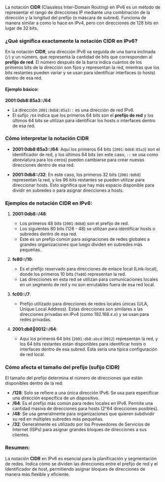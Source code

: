 La notación **CIDR** (Classless Inter-Domain Routing) en IPv6 es un método de representar el rango de direcciones IP mediante una combinación de la dirección y la longitud del prefijo (o máscara de subred). Funciona de manera similar a como lo hace en IPv4, pero con direcciones de 128 bits en lugar de 32 bits.

### ¿Qué significa exactamente la notación CIDR en IPv6?

En la notación **CIDR**, una dirección IPv6 va seguida de una barra inclinada (`/`) y un número, que representa la cantidad de bits que corresponden al **prefijo de red**. El número después de la barra indica cuántos de los primeros bits de la dirección son fijos y representan la red, mientras que los bits restantes pueden variar y se usan para identificar interfaces (o hosts) dentro de esa red.

#### Ejemplo básico:
**2001:0db8:85a3::/64**

- La dirección `2001:0db8:85a3::` es una dirección de red IPv6.
- El sufijo `/64` indica que los primeros 64 bits son el **prefijo de red** y los últimos 64 bits se utilizan para identificar los hosts o interfaces dentro de esa red.

### Cómo interpretar la notación CIDR

- **2001:0db8:85a3::/64**: Aquí los primeros 64 bits (`2001:0db8:85a3`) son el identificador de red, y los últimos 64 bits (en este caso, `::` se usa como abreviatura para los ceros) pueden cambiarse para crear nuevas direcciones dentro de esa red.
  
- **2001:0db8::/32**: En este caso, los primeros 32 bits (`2001:0db8`) representan la red, y los 96 bits restantes se pueden utilizar para direccionar hosts. Esto significa que hay más espacio disponible para dividir en subredes o para asignar direcciones a hosts.

### Ejemplos de notación CIDR en IPv6:

1. **2001:0db8::/48**:
   - Los primeros 48 bits (`2001:0db8`) son el prefijo de red.
   - Los siguientes 80 bits (128 - 48) se utilizan para identificar hosts o subredes dentro de esa red.
   - Este es un prefijo común para asignaciones de redes globales a grandes organizaciones que luego dividen en subredes más pequeñas.

2. **fe80::/10**:
   - Es el prefijo reservado para direcciones de enlace local (Link-local), donde los primeros 10 bits (`fe80`) representan la red.
   - Las direcciones en esta red se utilizan para comunicaciones locales en un segmento de red y no son enrutables fuera de esa red local.

3. **fc00::/7**:
   - Prefijo utilizado para direcciones de redes locales únicas (ULA, Unique Local Address). Estas direcciones son similares a las direcciones privadas en IPv4 (como 192.168.x.x) y se usan para redes privadas.

4. **2001:db8:abcd:0012::/64**:
   - Aquí los primeros 64 bits (`2001:db8:abcd:0012`) representan la red, y los 64 bits restantes están disponibles para identificar hosts o interfaces dentro de esa subred. Esta sería una típica configuración de red local.

### Cómo afecta el tamaño del prefijo (sufijo CIDR)

El tamaño del prefijo determina el número de direcciones que están disponibles dentro de la red:

- **/128**: Solo se refiere a una única dirección IPv6. Se usa para especificar una dirección específica de un dispositivo.
- **/64**: Es el prefijo más común para redes locales en IPv6. Permite una cantidad masiva de direcciones para hosts (2^64 direcciones posibles).
- **/48**: Se usa generalmente para organizaciones que quieren subdividir su red en múltiples subredes más pequeñas.
- **/32**: Generalmente es utilizado por los Proveedores de Servicios de Internet (ISPs) para asignar grandes bloques de direcciones a sus clientes.

### Resumen:

La notación **CIDR** en IPv6 es esencial para la planificación y segmentación de redes. Indica cómo se dividen las direcciones entre el prefijo de red y el identificador de host, permitiendo asignar bloques de direcciones de manera más flexible y eficiente.